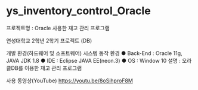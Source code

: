 # ys_inventory_control_Oracle

프로젝트명 : Oracle 사용한 재고 관리 프로그램

연성대학교 2학년 2학기 프로젝트 (DB)

개발 환경(하드웨어 및 소프트웨어)
시스템 동작 환경 
● Back-End : Oracle 11g, JAVA JDK 1.8
● IDE : Eclipse JAVA EE(neon.3) 
● OS : Window 10
설명 : 오라클DB를 이용한 재고 관리 프로그램

사용 동영상(YouTube)
https://youtu.be/8oSihproF8M

